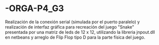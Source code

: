 # -ORGA-P4_G3

Realización de la conexión serial (simulada por el puerto paralelo) y realización de interfaz gráfica para recreación del juego "Snake" presentada por una matriz de leds de 12 x 12, utilizando la libreria jnpout.dll en netbeans y arreglo de Flip Flop tipo D para la parte física del juego.
